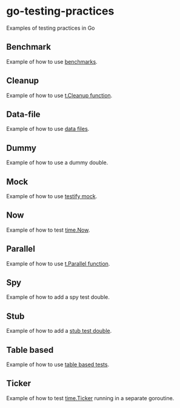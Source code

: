 # go-testing-practices
Examples of testing practices in Go

## Benchmark

Example of how to use [benchmarks](https://dave.cheney.net/2013/06/30/how-to-write-benchmarks-in-go).

## Cleanup

Example of how to use [t.Cleanup function](https://tip.golang.org/pkg/testing/#T.Cleanup).

## Data-file

Example of how to use [data files](https://dave.cheney.net/2016/05/10/test-fixtures-in-go).

## Dummy

Example of how to use a dummy double.

## Mock

Example of how to use [testify mock](https://pkg.go.dev/github.com/stretchr/testify/mock).

## Now

Example of how to test [time.Now](https://golang.org/pkg/time/#Now).

## Parallel

Example of how to use [t.Parallel function](https://gist.github.com/posener/92a55c4cd441fc5e5e85f27bca008721).

## Spy

Example of how to add a spy test double.

## Stub

Example of how to add a [stub test double](https://ieftimov.com/post/testing-in-go-test-doubles-by-example/).

## Table based

Example of how to use [table based tests](https://dave.cheney.net/2019/05/07/prefer-table-driven-tests).

## Ticker

Example of how to test [time.Ticker](https://golang.org/pkg/time/#NewTicker) running in a separate goroutine.

